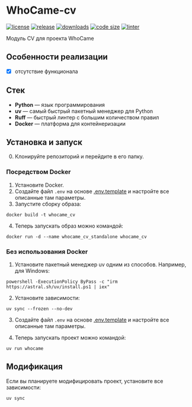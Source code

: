 # WhoCame-cv

[![license](https://img.shields.io/github/license/code-418-dpr/WhoCame-cv)](https://opensource.org/licenses/MIT)
[![release](https://img.shields.io/github/v/release/code-418-dpr/WhoCame-cv?include_prereleases)](https://github.com/code-418-dpr/WhoCame-cv/releases)
[![downloads](https://img.shields.io/github/downloads/code-418-dpr/WhoCame-cv/total)](https://github.com/code-418-dpr/WhoCame-cv/releases)
[![code size](https://img.shields.io/github/languages/code-size/code-418-dpr/WhoCame-cv.svg)](https://github.com/code-418-dpr/WhoCame-cv)
[![linter](https://github.com/code-418-dpr/WhoCame-cv/actions/workflows/linter.yaml/badge.svg)](https://github.com/code-418-dpr/WhoCame-cv/actions/workflows/linter.yaml)

Модуль CV для проекта WhoCame

## Особенности реализации

- [x] отсутствие функционала

## Стек

- **Python** — язык программирования
- **uv** — самый быстрый пакетный менеджер для Python
- **Ruff** — быстрый линтер с большим количеством правил
- **Docker** — платформа для контейнеризации

## Установка и запуск

0. Клонируйте репозиторий и перейдите в его папку.

### Посредством Docker

1. Установите Docker.
2. Создайте файл `.env` на основе [.env.template](.env.template) и настройте все описанные там параметры.
3. Запустите сборку образа:

```shell
docker build -t whocame_cv
```

4. Теперь запускать образ можно командой:
```shell
docker run -d --name whocame_cv_standalone whocame_cv
```

### Без использования Docker

1. Установите пакетный менеджер uv одним из способов. Например, для Windows:

```shell
powershell -ExecutionPolicy ByPass -c "irm https://astral.sh/uv/install.ps1 | iex"
```

2. Установите зависимости:

```shell
uv sync --frozen --no-dev
```

3. Создайте файл `.env` на основе [.env.template](.env.template) и настройте все описанные там параметры.

4. Теперь запускать проект можно командой:

```shell
uv run whocame
```

## Модификация

Если вы планируете модифицировать проект, установите все зависимости:

```shell
uv sync
```
